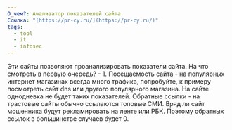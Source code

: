 ```yaml
---
О_чем?: Анализатор показателей сайта
Ссылка: "[https://pr-cy.ru/](https://pr-cy.ru/)"
tags:
  - tool
  - it
  - infosec
---
```

Эти сайты позволяют проанализировать показатели сайта. На что смотреть в первую очередь? - 1. Посещаемость сайта - на популярных интернет магазинах всегда много трафика, попробуйте, к примеру посмотреть сайт dns или другого популярного магазина. На сайте однодневка не будет таких показателей. Обратные ссылки - на трастовые сайты обычно ссылаются топовые СМИ. Вряд ли сайт мошенника будут рекламировать на ленте или РБК. Поэтому обратных ссылок в большинстве случаев будет 0.
